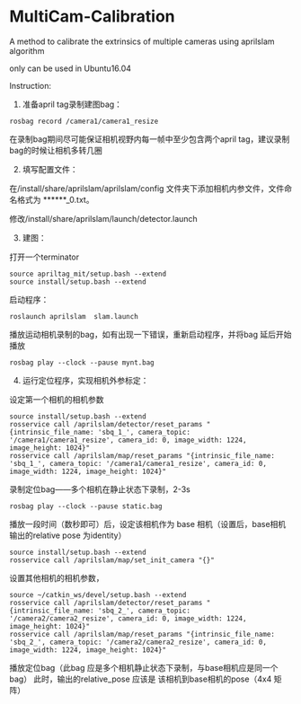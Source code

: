 # MultiCam-Calibration
A method to calibrate the extrinsics of multiple cameras using aprilslam algorithm

only can be used in Ubuntu16.04

Instruction:

1. 准备april tag录制建图bag：
```
rosbag record /camera1/camera1_resize
```
在录制bag期间尽可能保证相机视野内每一帧中至少包含两个april tag，建议录制bag的时候让相机多转几圈

2. 填写配置文件：

在/install/share/aprilslam/aprilslam/config 文件夹下添加相机内参文件，文件命名格式为 ******_0.txt。

修改/install/share/aprilslam/launch/detector.launch

3. 建图：

打开一个terminator
```
source apriltag_mit/setup.bash --extend
source install/setup.bash --extend
```

启动程序：
```
roslaunch aprilslam  slam.launch
```
播放运动相机录制的bag，如有出现一下错误，重新启动程序，并将bag 延后开始播放
```
rosbag play --clock --pause mynt.bag 
```

4. 运行定位程序，实现相机外参标定：

设定第一个相机的相机参数
```
source install/setup.bash --extend
rosservice call /aprilslam/detector/reset_params "{intrinsic_file_name: 'sbq_1_', camera_topic: '/camera1/camera1_resize', camera_id: 0, image_width: 1224, image_height: 1024}"
rosservice call /aprilslam/map/reset_params "{intrinsic_file_name: 'sbq_1_', camera_topic: '/camera1/camera1_resize', camera_id: 0, image_width: 1224, image_height: 1024}"
```

录制定位bag——多个相机在静止状态下录制，2-3s
```
rosbag play --clock --pause static.bag
```
播放一段时间（数秒即可）后，设定该相机作为 base 相机（设置后，base相机输出的relative pose 为identity）

```
source install/setup.bash --extend
rosservice call /aprilslam/map/set_init_camera "{}"
```

设置其他相机的相机参数，
```
source ~/catkin_ws/devel/setup.bash --extend
rosservice call /aprilslam/detector/reset_params "{intrinsic_file_name: 'sbq_2_', camera_topic: '/camera2/camera2_resize', camera_id: 0, image_width: 1224, image_height: 1024}"
rosservice call /aprilslam/map/reset_params "{intrinsic_file_name: 'sbq_2_', camera_topic: '/camera2/camera2_resize', camera_id: 0, image_width: 1224, image_height: 1024}"
```
播放定位bag（此bag 应是多个相机静止状态下录制，与base相机应是同一个bag）
此时，输出的relative_pose 应该是 该相机到base相机的pose（4x4 矩阵）


